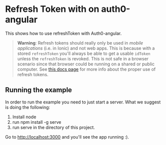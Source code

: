 # Refresh Token with on auth0-angular

This shows how to use refreshToken with Auth0-angular.

> **Warning**: Refresh tokens should really only be used in *mobile applications* (i.e. in Ionic) and not web apps. This is because with a stored `refreshToken` you'll always be able to get a usable `idToken` unless the `refreshToken` is revoked. This is not safe in a browser scenario since that browser could be running on a shared or public computer. See [this docs page](../../docs/refresh-token.md#using-refresh-tokens-in-mobile-applications) for more info about the proper use of refresh tokens.

## Running the example

In order to run the example you need to just start a server. What we suggest is doing the following:

1. Install node
1. run npm install -g serve
1. run serve in the directory of this project.

Go to [http://localhost:3000](http://localhost:3000) and you'll see the app running :).

